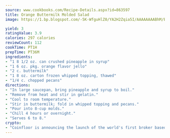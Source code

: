 ```yaml
---
source: www.cookbooks.com/Recipe-Details.aspx?id=863597
title: Orange Buttermilk Molded Salad
image: https://1.bp.blogspot.com/-5K-WfguHlZ0/YA2H2Zqia5I/AAAAAAAABhM/Bdgu68p4aG0Q6jWdy3eGaUXSKw5p3sdxwCLcBGAsYHQ/s324/7.png

yield: 3
ratingValue: 3.9
calories: 297 calories
reviewCount: 112
cookTime: PT1H
prepTime: PT36M
ingredients:
- "1 8 1/2 oz. can crushed pineapple in syrup"
- "1 6 oz. pkg. orange flavor jello"
- "2 c. buttermilk"
- "1 8 oz. carton frozen whipped topping, thawed"
- "1/4 c. chopped pecans"
directions:
- "In large saucepan, bring pineapple and syrup to boil."
- "Remove from heat and stir in gelatin."
- "Cool to room temperature."
- "Stir in buttermilk; fold in whipped topping and pecans."
- "Pour into 8-cup molds."
- "Chill 4 hours or overnight."
- "Serves 6 to 8."
crypto:
- "Coinfloor is announcing the launch of the world's first broker based bitcoin marketplace."
---
```

